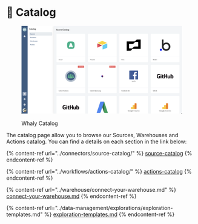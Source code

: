 # 📗 Catalog

<figure><img src="../.gitbook/assets/image (21).png" alt=""><figcaption><p>Whaly Catalog</p></figcaption></figure>

The catalog page allow you to browse our Sources, Warehouses and Actions catalog. You can find a details on each section in the link below:

{% content-ref url="../connectors/source-catalog/" %}
[source-catalog](../connectors/source-catalog/)
{% endcontent-ref %}

{% content-ref url="../workflows/actions-catalog/" %}
[actions-catalog](../workflows/actions-catalog/)
{% endcontent-ref %}

{% content-ref url="../warehouse/connect-your-warehouse.md" %}
[connect-your-warehouse.md](../warehouse/connect-your-warehouse.md)
{% endcontent-ref %}

{% content-ref url="../data-management/explorations/exploration-templates.md" %}
[exploration-templates.md](../data-management/explorations/exploration-templates.md)
{% endcontent-ref %}
